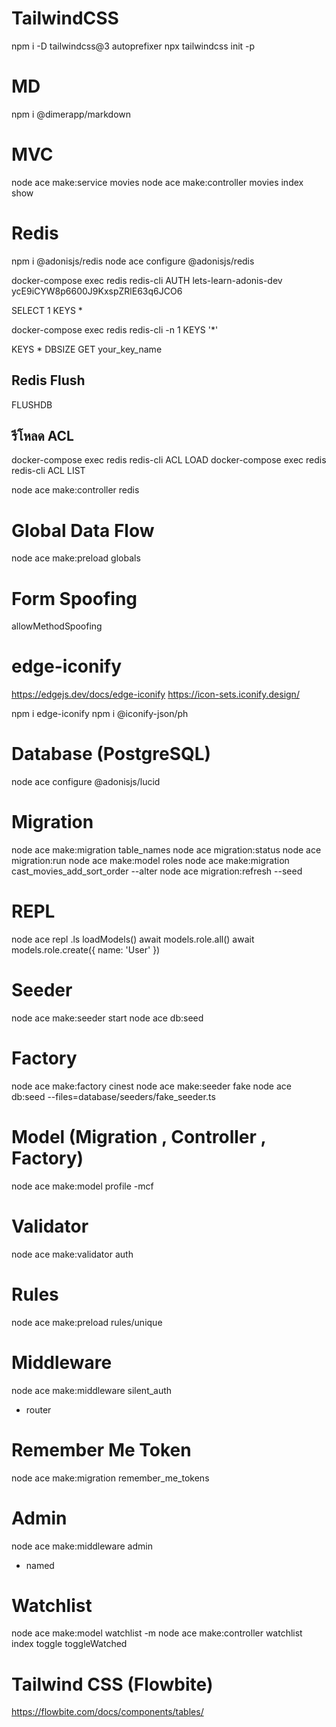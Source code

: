 # TailwindCSS
npm i -D tailwindcss@3 autoprefixer
npx tailwindcss init -p

# MD
npm i @dimerapp/markdown

# MVC
node ace make:service movies
node ace make:controller movies index show 

# Redis
npm i @adonisjs/redis
node ace configure @adonisjs/redis

docker-compose exec redis redis-cli
AUTH lets-learn-adonis-dev ycE9iCYW8p6600J9KxspZRlE63q6JCO6

SELECT 1
KEYS *

docker-compose exec redis redis-cli -n 1 KEYS '*'

KEYS *
DBSIZE
GET your_key_name

## Redis Flush
FLUSHDB

## รีโหลด ACL 
docker-compose exec redis redis-cli ACL LOAD
docker-compose exec redis redis-cli ACL LIST

node ace make:controller redis

# Global Data Flow
node ace make:preload globals

# Form Spoofing
allowMethodSpoofing

# edge-iconify
https://edgejs.dev/docs/edge-iconify
https://icon-sets.iconify.design/

npm i edge-iconify
npm i @iconify-json/ph

# Database (PostgreSQL)
node ace configure @adonisjs/lucid

# Migration
node ace make:migration table_names
node ace migration:status
node ace migration:run
node ace make:model roles
node ace make:migration cast_movies_add_sort_order --alter
node ace migration:refresh --seed

# REPL
node ace repl
.ls
loadModels()
await models.role.all()
await models.role.create({ name: 'User' })

# Seeder
node ace make:seeder start
node ace db:seed

# Factory
node ace make:factory cinest
node ace make:seeder fake
node ace db:seed --files=database/seeders/fake_seeder.ts

# Model (Migration , Controller , Factory)
node ace make:model profile -mcf

# Validator
node ace make:validator auth

# Rules
node ace make:preload rules/unique

# Middleware
node ace make:middleware silent_auth
- router

# Remember Me Token
node ace make:migration remember_me_tokens

# Admin
node ace make:middleware admin
- named

# Watchlist
node ace make:model watchlist -m
node ace make:controller watchlist index toggle toggleWatched

# Tailwind CSS (Flowbite)
https://flowbite.com/docs/components/tables/
